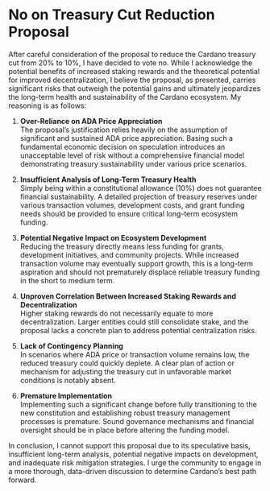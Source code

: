 # No on Treasury Cut Reduction Proposal

After careful consideration of the proposal to reduce the Cardano treasury cut from 20% to 10%, I have decided to vote no. While I acknowledge the potential benefits of increased staking rewards and the theoretical potential for improved decentralization, I believe the proposal, as presented, carries significant risks that outweigh the potential gains and ultimately jeopardizes the long-term health and sustainability of the Cardano ecosystem. My reasoning is as follows:

1. **Over-Reliance on ADA Price Appreciation**  
    The proposal’s justification relies heavily on the assumption of significant and sustained ADA price appreciation. Basing such a fundamental economic decision on speculation introduces an unacceptable level of risk without a comprehensive financial model demonstrating treasury sustainability under various price scenarios.

2. **Insufficient Analysis of Long-Term Treasury Health**  
    Simply being within a constitutional allowance (10%) does not guarantee financial sustainability. A detailed projection of treasury reserves under various transaction volumes, development costs, and grant funding needs should be provided to ensure critical long-term ecosystem funding.

3. **Potential Negative Impact on Ecosystem Development**  
    Reducing the treasury directly means less funding for grants, development initiatives, and community projects. While increased transaction volume may eventually support growth, this is a long-term aspiration and should not prematurely displace reliable treasury funding in the short to medium term.

4. **Unproven Correlation Between Increased Staking Rewards and Decentralization**  
    Higher staking rewards do not necessarily equate to more decentralization. Larger entities could still consolidate stake, and the proposal lacks a concrete plan to address potential centralization risks.

5. **Lack of Contingency Planning**  
    In scenarios where ADA price or transaction volume remains low, the reduced treasury could quickly deplete. A clear plan of action or mechanism for adjusting the treasury cut in unfavorable market conditions is notably absent.

6. **Premature Implementation**  
    Implementing such a significant change before fully transitioning to the new constitution and establishing robust treasury management processes is premature. Sound governance mechanisms and financial oversight should be in place before altering the funding model.

In conclusion, I cannot support this proposal due to its speculative basis, insufficient long-term analysis, potential negative impacts on development, and inadequate risk mitigation strategies. I urge the community to engage in a more thorough, data-driven discussion to determine Cardano’s best path forward.

